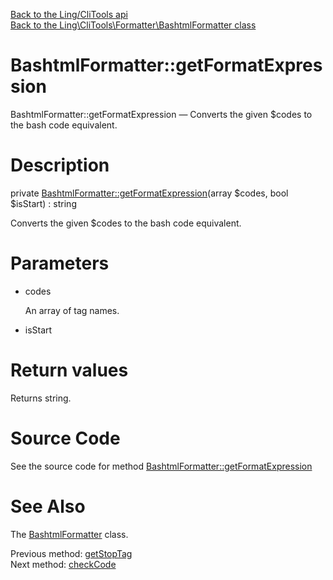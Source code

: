 [Back to the Ling/CliTools api](https://github.com/lingtalfi/CliTools/blob/master/doc/api/Ling/CliTools.md)<br>
[Back to the Ling\CliTools\Formatter\BashtmlFormatter class](https://github.com/lingtalfi/CliTools/blob/master/doc/api/Ling/CliTools/Formatter/BashtmlFormatter.md)


BashtmlFormatter::getFormatExpression
================



BashtmlFormatter::getFormatExpression — Converts the given $codes to the bash code equivalent.




Description
================


private [BashtmlFormatter::getFormatExpression](https://github.com/lingtalfi/CliTools/blob/master/doc/api/Ling/CliTools/Formatter/BashtmlFormatter/getFormatExpression.md)(array $codes, bool $isStart) : string




Converts the given $codes to the bash code equivalent.




Parameters
================


- codes

    An array of tag names.

- isStart

    


Return values
================

Returns string.








Source Code
===========
See the source code for method [BashtmlFormatter::getFormatExpression](https://github.com/lingtalfi/CliTools/blob/master/Formatter/BashtmlFormatter.php#L361-L400)


See Also
================

The [BashtmlFormatter](https://github.com/lingtalfi/CliTools/blob/master/doc/api/Ling/CliTools/Formatter/BashtmlFormatter.md) class.

Previous method: [getStopTag](https://github.com/lingtalfi/CliTools/blob/master/doc/api/Ling/CliTools/Formatter/BashtmlFormatter/getStopTag.md)<br>Next method: [checkCode](https://github.com/lingtalfi/CliTools/blob/master/doc/api/Ling/CliTools/Formatter/BashtmlFormatter/checkCode.md)<br>

